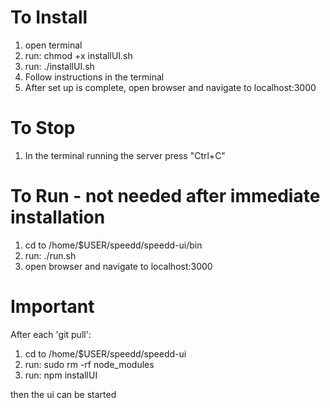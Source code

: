 # To Install #

1. open terminal
2. run: chmod +x installUI.sh
3. run: ./installUI.sh
4. Follow instructions in the terminal
5. After set up is complete, open browser and navigate to localhost:3000


# To Stop #

1. In the terminal running the server press "Ctrl+C"

# To Run - not needed after immediate installation #

1. cd to /home/$USER/speedd/speedd-ui/bin
2. run: ./run.sh
3. open browser and navigate to localhost:3000

# Important #
After each 'git pull': 
1. cd to /home/$USER/speedd/speedd-ui
2. run: sudo rm -rf node_modules
3. run: npm installUI

then the ui can be started
